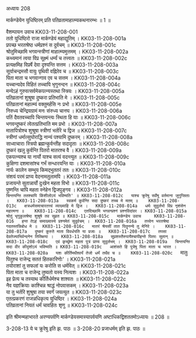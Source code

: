 अध्यायः 208

मार्कण्डेयेन युधिष्ठिरम् प्रति पतिव्रतामाहात्म्यकथनारम्भः ॥ 1 ॥

वैशम्पायन उवाच 	KK03-11-208-001  
ततो युधिष्ठिरो राजा मार्कण्डेयं महाद्युतिम् ।	KK03-11-208-001a  
प्रपच्छ भरतश्रेष्ठ धर्मप्रश्नं स दुर्वचम् ॥	KK03-11-208-001c  
श्रोतुमिच्छामि भगवन्स्त्रीणां माहात्म्यमुत्तमम् ।	KK03-11-208-002a  
कथ्यमानं त्वया विप्र सूक्ष्मं धर्म्यं च तत्त्वतः ॥	KK03-11-208-002c  
प्रत्यक्षमिह विप्रर्षे देवा दृश्यन्ति सत्तम ।	KK03-11-208-003a  
सूर्याचन्द्रमसौ वायुः पृथिवी वह्निरेव च ॥	KK03-11-208-003c  
पिता माता च भगवान्गाव एव च सत्तम ।	KK03-11-208-004a  
यच्चान्यदेव विहितं तच्चापि भृगुनन्दन ॥	KK03-11-208-004c  
मन्येऽहं गुरुवत्सर्वमेकपत्न्यस्तथा स्त्रियः ।	KK03-11-208-005a  
पतिव्रतानां शुश्रूषा दुष्करा प्रतिभाति मे ।	KK03-11-208-005c  
पतिव्रतानां महात्म्यं वक्तुमर्हसि नः प्रभो ॥	KK03-11-208-005e  
निरुध्य चेन्द्रियग्रामं मनः संरुध्य चानघ ।	KK03-11-208-006a  
पतिं दैवतवच्चापि चिन्तयन्त्यः स्थिता हि याः ॥	KK03-11-208-006c  
भगवन्दुष्करं त्वेतत्प्रतिभाति मम प्रभो ।	KK03-11-208-007a  
मातापित्रोश्च शुश्रूषा स्त्रीणां भर्तरि च द्विज ॥	KK03-11-208-007c  
स्त्रीणां धर्मात्सुघोराद्धि नान्यं पश्यामि दुष्करम् ।	KK03-11-208-008a  
साध्वाचाराः स्त्रियो ब्रह्मन्कुर्वन्तीह सदादृताः ॥	KK03-11-208-008c  
दुष्करं खलु कुर्वन्ति पितरो मातरश्च वै ।	KK03-11-208-009a  
एकपत्न्यश्च या नार्यो याश्च सत्यं वदन्त्युत ॥	KK03-11-208-009c  
कुक्षिणा दशमासांश्च गर्भं सन्धारयन्ति याः ।	KK03-11-208-010a  
नार्यः कालेन सम्भूय किमद्भुततरं ततः ॥	KK03-11-208-010c  
संशयं परमं प्राप्य वेदनामतुलामपि ।	KK03-11-208-011a  
प्रजायन्ते सुतान्नार्यो दुःखेन महता विभो ॥	KK03-11-208-011c  
पुष्णन्ति चापि महता स्नेहेन द्विजपुङ्गव ।	KK03-11-208-012a  
`चिन्तयन्ति ततश्चापि किंशीलोऽयं भविष्यति' ॥	KK03-11-208-012c  
याश्च क्रूरेषु सर्वेषु वर्तमाना जुगुप्सिताः ।	KK03-11-208-013a  
स्वकर्म कुर्वन्ति सदा दुष्करं तच्च मे मतम् ॥	KK03-11-208-013c  
क्षत्रधर्मसमाचारतत्त्वं व्याख्याहि मे द्विज ।	KK03-11-208-014a  
धर्मः सुदुर्लभो विप्र नृशंसेन महात्मना ॥	KK03-11-208-014c  
एतदिच्छामि भगवन्प्रश्नं प्रश्नविदांवर ।	KK03-11-208-015a  
श्रोतुं भृगुकुलश्रेष्ठ शुश्रूषे तव सुव्रत ॥	KK03-11-208-015c  
मार्कण्डेय उवाच 	KK03-11-208-016  
हन्त तेऽहं समाख्यास्ये प्रश्नमेतं सुदुर्वचम् ।	KK03-11-208-016a  
तत्त्वेन भरतश्रेष्ठ गदतस्तन्निबोध मे ॥	KK03-11-208-016c  
मातरं श्रेयसीं तात पितॄनन्ये तु मेनिरे ।	KK03-11-208-017a  
दुष्करं कुरुते माता विवर्धयति या प्रजाः ॥	KK03-11-208-017c  
तपसा देवतेज्याभिर्वन्दनेन तितिक्षया ।	KK03-11-208-018a  
सुप्रशस्तैरुपायैश्चापीहन्ते पितरः सुतान् ॥	KK03-11-208-018c  
एवं कृच्छ्रेण महता पुत्रं प्राप्य सुदुर्लभम् ।	KK03-11-208-019a  
चिन्तयन्ति सदा वीर कीदृशोऽयं भविष्यति ॥	KK03-11-208-019c  
आशंसते हि पुत्रेषु पिता माता च भारत ।	KK03-11-208-020a  
यशः कीर्तिमथैश्वर्यं तेजो धर्मं तथैव च ॥	KK03-11-208-020c  
`मातुः पितुश्च राजेन्द्र सततं हितकारिणोः' ।	KK03-11-208-021a  
तयोराशां तु सफलां यः करोति स धर्मवित् ॥	KK03-11-208-021c  
पिता माता च राजेन्द्र तुष्यतो यस्य नित्यशः ।	KK03-11-208-022a  
इह प्रेत्य च तस्याथ कीर्तिर्धर्मश्च शाश्वतः ॥	KK03-11-208-022c  
नैव यज्ञक्रियाः काश्चिन्न श्राद्धं नोपवासकम् ।	KK03-11-208-023a  
या तु भर्तरि शुश्रूषा तया स्वर्गं जयत्युत ॥	KK03-11-208-023c  
एतत्प्रकरणं राजन्नधिकृत्य युधिष्ठिर ।	KK03-11-208-024a  
पतिव्रतानां नियतं धर्मं चावहितः शृणु ॥	KK03-11-208-024c  

इति श्रीमन्महाभारते अरण्यपर्वणि मार्कण्डेयसमास्यापर्वयणि अष्टाधिकद्विशततमोऽध्यायः ॥ 208 ॥

3-208-13 ये च क्रूरेषु इति झ. पाठः ॥ 3-208-20 प्रजाधर्मम् इति झ. पाठः ॥
